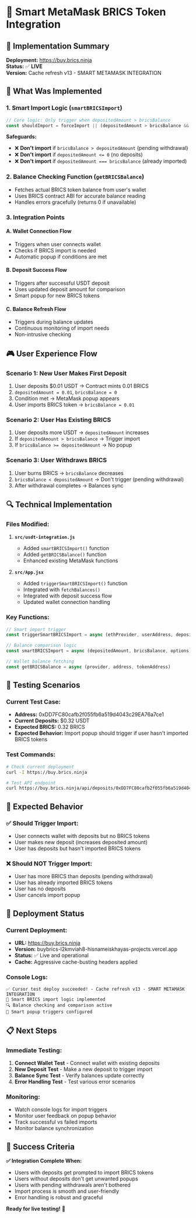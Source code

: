 # 🧠 Smart MetaMask BRICS Token Integration

## 🎯 **Implementation Summary**

**Deployment:** https://buy.brics.ninja  
**Status:** ✅ **LIVE**  
**Version:** Cache refresh v13 - SMART METAMASK INTEGRATION

## 🔧 **What Was Implemented**

### **1. Smart Import Logic (`smartBRICSImport`)**
```javascript
// Core logic: Only trigger when depositedAmount > bricsBalance
const shouldImport = forceImport || (depositedAmount > bricsBalance && depositedAmount > 0);
```

**Safeguards:**
- ❌ **Don't import** if `bricsBalance > depositedAmount` (pending withdrawal)
- ❌ **Don't import** if `depositedAmount <= 0` (no deposits)
- ❌ **Don't import** if `depositedAmount === bricsBalance` (already imported)

### **2. Balance Checking Function (`getBRICSBalance`)**
- Fetches actual BRICS token balance from user's wallet
- Uses BRICS contract ABI for accurate balance reading
- Handles errors gracefully (returns 0 if unavailable)

### **3. Integration Points**

#### **A. Wallet Connection Flow**
- Triggers when user connects wallet
- Checks if BRICS import is needed
- Automatic popup if conditions are met

#### **B. Deposit Success Flow**
- Triggers after successful USDT deposit
- Uses updated deposit amount for comparison
- Smart popup for new BRICS tokens

#### **C. Balance Refresh Flow**
- Triggers during balance updates
- Continuous monitoring of import needs
- Non-intrusive checking

## 🎮 **User Experience Flow**

### **Scenario 1: New User Makes First Deposit**
1. User deposits $0.01 USDT → Contract mints 0.01 BRICS
2. `depositedAmount = 0.01`, `bricsBalance = 0`
3. Condition met → MetaMask popup appears
4. User imports BRICS token → `bricsBalance = 0.01`

### **Scenario 2: User Has Existing BRICS**
1. User deposits more USDT → `depositedAmount` increases
2. If `depositedAmount > bricsBalance` → Trigger import
3. If `bricsBalance >= depositedAmount` → No popup

### **Scenario 3: User Withdraws BRICS**
1. User burns BRICS → `bricsBalance` decreases
2. `bricsBalance < depositedAmount` → Don't trigger (pending withdrawal)
3. After withdrawal completes → Balances sync

## 🔍 **Technical Implementation**

### **Files Modified:**
1. **`src/usdt-integration.js`**
   - Added `smartBRICSImport()` function
   - Added `getBRICSBalance()` function
   - Enhanced existing MetaMask functions

2. **`src/App.jsx`**
   - Added `triggerSmartBRICSImport()` function
   - Integrated with `fetchBalances()`
   - Integrated with deposit success flow
   - Updated wallet connection handling

### **Key Functions:**
```javascript
// Smart import trigger
const triggerSmartBRICSImport = async (ethProvider, userAddress, depositedAmount, chainId)

// Balance comparison logic
const smartBRICSImport = async (depositedAmount, bricsBalance, options)

// Wallet balance fetching
const getBRICSBalance = async (provider, address, tokenAddress)
```

## 🧪 **Testing Scenarios**

### **Current Test Case:**
- **Address:** 0xDD7FC80cafb2f055fb6a519d4043c29EA76a7ce1
- **Current Deposits:** $0.32 USDT
- **Expected BRICS:** 0.32 BRICS
- **Expected Behavior:** Import popup should trigger if user hasn't imported BRICS tokens

### **Test Commands:**
```bash
# Check current deployment
curl -I https://buy.brics.ninja

# Test API endpoint
curl https://buy.brics.ninja/api/deposits/0xDD7FC80cafb2f055fb6a519d4043c29EA76a7ce1
```

## 🎯 **Expected Behavior**

### **✅ Should Trigger Import:**
- User connects wallet with deposits but no BRICS tokens
- User makes new deposit (increases deposited amount)
- User has deposits but hasn't imported BRICS tokens

### **❌ Should NOT Trigger Import:**
- User has more BRICS than deposits (pending withdrawal)
- User has already imported BRICS tokens
- User has no deposits
- User cancels import popup

## 🚀 **Deployment Status**

### **Current Deployment:**
- **URL:** https://buy.brics.ninja
- **Version:** buybrics-l2kmviah8-hisnameiskhayas-projects.vercel.app
- **Status:** ✅ Live and operational
- **Cache:** Aggressive cache-busting headers applied

### **Console Logs:**
```
✅ Cursor test deploy succeeded! - Cache refresh v13 - SMART METAMASK INTEGRATION
🧠 Smart BRICS import logic implemented
🔍 Balance checking and comparison active
🎯 Smart popup triggers configured
```

## 📋 **Next Steps**

### **Immediate Testing:**
1. **Connect Wallet Test** - Connect wallet with existing deposits
2. **New Deposit Test** - Make a new deposit to trigger import
3. **Balance Sync Test** - Verify balances update correctly
4. **Error Handling Test** - Test various error scenarios

### **Monitoring:**
- Watch console logs for import triggers
- Monitor user feedback on popup behavior
- Track successful vs failed imports
- Monitor balance synchronization

## 🎉 **Success Criteria**

**✅ Integration Complete When:**
- Users with deposits get prompted to import BRICS tokens
- Users without deposits don't get unwanted popups
- Users with pending withdrawals aren't bothered
- Import process is smooth and user-friendly
- Error handling is robust and graceful

**Ready for live testing!** 🚀
